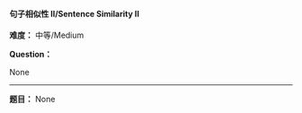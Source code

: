#### 句子相似性 II/Sentence Similarity II
**难度：** 中等/Medium

**Question：** 

None

------

**题目：** 
None
